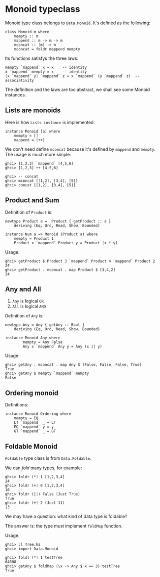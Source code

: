 # Monoid typeclass

Monoid type class belongs to `Data.Monoid`.  It's defined as the following:

```{haskell}
class Monoid m where
    mempty :: m
    mappend :: m -> m -> m
    mconcat :: [m] -> m
    mconcat = foldr mappend mempty
```

Its functions satisfys the three laws:

``` {haskell}
mempty `mappend` x = x    -- identity
x `mappend` mempty = x    -- identity
(x `mappend` y) `mappend` z = x `mappend` (y `mappend` z)  -- associativity
```

The definition and the laws are too abstract, we shall see some Monoid instances.

## Lists are monoids

Here is how `Lists instance` is implemented:

``` {haskell}
instance Monoid [a] where
    mempty = []
    mappend = (++)
```

We don't need define `mconcat` because it's defined by `mappend` and `mempty`.
The usage is much more simple:

```{haskell}
ghci> [1,2,3] `mappend` [4,5,6]
ghci> [1,2,3] ++ [4,5,6]

ghci> -- concat
ghci> mconcat [[1,2], [3,4], [5]]
ghci> concat [[1,2], [3,4], [5]]
```

## Product and Sum

Definition of `Product` is:

``` {haskell}
newtype Product a =  Product { getProduct :: a }
    deriving (Eq, Ord, Read, Show, Bounded)

instance Num a => Monoid (Product a) where
    mempty = Product 1
    Product x `mappend` Product y = Product (x * y)
```

Usage:

```{haskell}
ghci> getProduct $ Product 3 `mappend` Product 4 `mappend` Product 2
24
ghci> getProduct . mconcat . map Product $ [3,4,2]
24
```

## Any and All

1. `Any` is logical `OR`
2. `All` is logical `AND`

Definition of `Any` is:

```{haskell}
newtype Any = Any { getAny :: Bool }
    deriving (Eq, Ord, Read, Show, Bounded)

instance Monoid Any where
        mempty = Any False
        Any x `mappend` Any y = Any (x || y)
```

Usage:

```{haskell}
ghci> getAny . mconcat . map Any $ [False, False, False, True]
True
ghci> getAny $ mempty `mappend` mempty
False
```

## Ordering monoid

Definitions:

```{haskell}
instance Monoid Ordering where
    mempty = EQ
    LT `mappend` _ = LT
    EQ `mappend` y = y
    GT `mappend` _ = GT
```

## Foldable Monoid

`Foldable` type class is from `Data.Foldable`.

We can *fold* many types, for example:

```{haskell}
ghci> foldr (*) 1 [1,2,3,4]
24
ghci> foldr (+) 0 [1,2,3,4]
10
ghci> foldr (||) False (Just True)
True
ghci> foldr (+) 2 (Just 11)
13
```

We may have a question: what kind of data type is foldable?

The answer is: the type must implement `foldMap` function.

Usage:

```{haskell}
ghci> :l Tree.hs
ghci> import Data.Monoid

ghci> foldl (*) 1 testTree
64800
ghci> getAny $ foldMap (\x -> Any $ x == 3) testTree
True
```